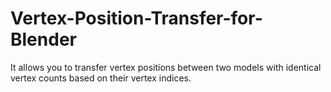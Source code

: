 # Vertex-Position-Transfer-for-Blender
It allows you to transfer vertex positions between two models with identical vertex counts based on their vertex indices.
